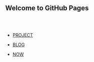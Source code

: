 ## Welcome to GitHub Pages
<br/><br/>
- [PROJECT](https://github.com/casey0808/casey0808.github.io/blob/master/project.md)

- [BLOG](https://github.com/casey0808/casey0808.github.io/blob/master/blog.md)

- [NOW](https://github.com/casey0808/casey0808.github.io/blob/master/now.md)


